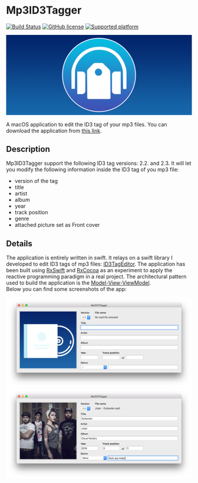 # Mp3ID3Tagger

[![Build Status](https://travis-ci.org/chicio/Mp3ID3Tagger.svg?branch=master)](https://travis-ci.org/chicio/Mp3ID3Tagger?branch=master)
[![GitHub license](https://img.shields.io/badge/license-MIT-blue.svg)](https://raw.githubusercontent.com/chicio/Mp3ID3Tagger/master/LICENSE.md)
[![Supported platform](https://img.shields.io/badge/platforms-macOS-orange.svg)](https://img.shields.io/badge/platforms-macOS-orange.svg)

![Mp3ID3Tagger: A macOS application to edit the ID3 tag of your mp3 files](https://raw.githubusercontent.com/chicio/Mp3ID3Tagger/master/Assets/Icon-logo-background.png?cc 
"A macOS application to edit the ID3 tag of your mp3 files")

A macOS application to edit the ID3 tag of your mp3 files. You can download the application from [this link](https://github.com/chicio/Mp3ID3Tagger/raw/master/Release/Mp3ID3Tagger.dmg "Mp3ID3Tagger").

## Description

Mp3ID3Tagger support the following ID3 tag versions: 2.2. and 2.3.
It will let you modify the following information inside the ID3 tag of you mp3 file:

* version of the tag
* title
* artist
* album
* year 
* track position
* genre
* attached picture set as Front cover

## Details

The application is entirely written in swift. It relays on a swift library I developed to edit ID3 tags of mp3 files: [ID3TagEditor](https://github.com/chicio/ID3TagEditor "ID3 tag editor").
The application has been built using [RxSwift](https://github.com/ReactiveX/RxSwift "RxSwift") and [RxCocoa](https://github.com/ReactiveX/RxSwift/tree/master/RxCocoa "RxCocoa") as an experiment to apply the reactive programming paradigm in a real project.
The architectural pattern used to build the application is the [Model-View-ViewModel](https://en.wikipedia.org/wiki/Model%E2%80%93view%E2%80%93viewmodel "model view viewmodel").  
Below you can find some screenshots of the app: 

![Screenshot 1](https://github.com/chicio/Mp3ID3Tagger/raw/master/Assets/01-open-app.png "Screenshot 1")
![Screenshot 2](https://github.com/chicio/Mp3ID3Tagger/raw/master/Assets/02-mp3-load.png "Screenshot 2")
